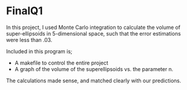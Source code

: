 FinalQ1
=======

In this project, I used Monte Carlo integration to calculate the volume of super-ellipsoids in 5-dimensional space, such that the error estimations were less than .03. 

Included in this program is;

- A makefile to control the entire project
- A graph of the volume of the superellipsoids vs. the parameter n.

The calculations made sense, and matched clearly with our predictions. 
